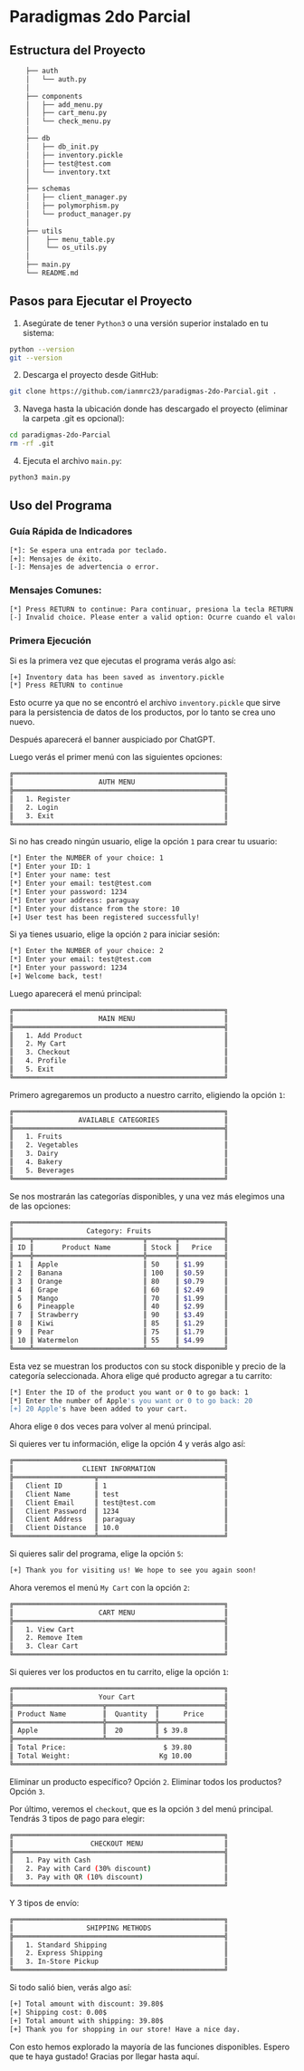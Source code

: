 # Paradigmas 2do Parcial

## Estructura del Proyecto

```sh
    ├── auth
    │   └── auth.py
    │
    ├── components
    │   ├── add_menu.py
    │   ├── cart_menu.py
    │   └── check_menu.py
    │
    ├── db
    │   ├── db_init.py
    │   ├── inventory.pickle
    │   ├── test@test.com
    │   └── inventory.txt
    │
    ├── schemas
    │   ├── client_manager.py
    │   ├── polymorphism.py
    │   └── product_manager.py
    │
    ├── utils
    │    ├── menu_table.py
    │    └── os_utils.py
    │
    ├── main.py
    └── README.md
```

## Pasos para Ejecutar el Proyecto

1. Asegúrate de tener `Python3` o una versión superior instalado en tu sistema:

```sh
python --version
git --version
```

2. Descarga el proyecto desde GitHub:

```sh
git clone https://github.com/ianmrc23/paradigmas-2do-Parcial.git .
```

3. Navega hasta la ubicación donde has descargado el proyecto (eliminar la carpeta .git es opcional):

```sh
cd paradigmas-2do-Parcial
rm -rf .git
```

4. Ejecuta el archivo `main.py`:

```sh
python3 main.py
```

## Uso del Programa

### Guía Rápida de Indicadores

```sh
[*]: Se espera una entrada por teclado.
[+]: Mensajes de éxito.
[-]: Mensajes de advertencia o error.
```

### Mensajes Comunes:

```sh
[*] Press RETURN to continue: Para continuar, presiona la tecla RETURN.
[-] Invalid choice. Please enter a valid option: Ocurre cuando el valor introducido no es aceptado.
```

### Primera Ejecución

Si es la primera vez que ejecutas el programa verás algo así:

```sh
[+] Inventory data has been saved as inventory.pickle
[*] Press RETURN to continue
```

Esto ocurre ya que no se encontró el archivo `inventory.pickle` que sirve para la persistencia de datos de los productos, por lo tanto se crea uno nuevo.

Después aparecerá el banner auspiciado por ChatGPT.

Luego verás el primer menú con las siguientes opciones:

```sh
╔════════════════════════════════════════════════════╗
║                     AUTH MENU                      ║
╠════════════════════════════════════════════════════╣
║   1. Register                                      ║
║   2. Login                                         ║
║   3. Exit                                          ║
╚════════════════════════════════════════════════════╝
```

Si no has creado ningún usuario, elige la opción `1` para crear tu usuario:

```sh
[*] Enter the NUMBER of your choice: 1
[*] Enter your ID: 1
[*] Enter your name: test
[*] Enter your email: test@test.com
[*] Enter your password: 1234
[*] Enter your address: paraguay
[*] Enter your distance from the store: 10
[+] User test has been registered successfully!
```

Si ya tienes usuario, elige la opción `2` para iniciar sesión:

```sh
[*] Enter the NUMBER of your choice: 2
[*] Enter your email: test@test.com
[*] Enter your password: 1234
[+] Welcome back, test!
```

Luego aparecerá el menú principal:

```sh
╔════════════════════════════════════════════════════╗
║                     MAIN MENU                      ║
╠════════════════════════════════════════════════════╣
║   1. Add Product                                   ║
║   2. My Cart                                       ║
║   3. Checkout                                      ║
║   4. Profile                                       ║
║   5. Exit                                          ║
╚════════════════════════════════════════════════════╝
```

Primero agregaremos un producto a nuestro carrito, eligiendo la opción `1`:

```sh
╔════════════════════════════════════════════════════╗
║                AVAILABLE CATEGORIES                ║
╠════════════════════════════════════════════════════╣
║   1. Fruits                                        ║
║   2. Vegetables                                    ║
║   3. Dairy                                         ║
║   4. Bakery                                        ║
║   5. Beverages                                     ║
╚════════════════════════════════════════════════════╝
```

Se nos mostrarán las categorías disponibles, y una vez más elegimos una de las opciones:

```sh
╔════════════════════════════════════════════════════╗
║                  Category: Fruits                  ║
╠════╦═══════════════════════════╦═══════╦═══════════╣
║ ID ║       Product Name        ║ Stock ║   Price   ║
╠════╬═══════════════════════════╬═══════╬═══════════╣
║ 1  ║ Apple                     ║ 50    ║ $1.99     ║
║ 2  ║ Banana                    ║ 100   ║ $0.59     ║
║ 3  ║ Orange                    ║ 80    ║ $0.79     ║
║ 4  ║ Grape                     ║ 60    ║ $2.49     ║
║ 5  ║ Mango                     ║ 70    ║ $1.99     ║
║ 6  ║ Pineapple                 ║ 40    ║ $2.99     ║
║ 7  ║ Strawberry                ║ 90    ║ $3.49     ║
║ 8  ║ Kiwi                      ║ 85    ║ $1.29     ║
║ 9  ║ Pear                      ║ 75    ║ $1.79     ║
║ 10 ║ Watermelon                ║ 55    ║ $4.99     ║
╚════╩═══════════════════════════╩═══════╩═══════════╝
```

Esta vez se muestran los productos con su stock disponible y precio de la categoría seleccionada. Ahora elige qué producto agregar a tu carrito:

```sh
[*] Enter the ID of the product you want or 0 to go back: 1
[*] Enter the number of Apple's you want or 0 to go back: 20
[+] 20 Apple's have been added to your cart.
```

Ahora elige `0` dos veces para volver al menú principal.

Si quieres ver tu información, elige la opción 4 y verás algo así:

```sh
╔════════════════════════════════════════════════════╗
║                 CLIENT INFORMATION                 ║
╠════════════════════╦═══════════════════════════════╣
║   Client ID        ║ 1                             ║
║   Client Name      ║ test                          ║
║   Client Email     ║ test@test.com                 ║
║   Client Password  ║ 1234                          ║
║   Client Address   ║ paraguay                      ║
║   Client Distance  ║ 10.0                          ║
╚════════════════════╩═══════════════════════════════╝
```

Si quieres salir del programa, elige la opción `5`:

```sh
[+] Thank you for visiting us! We hope to see you again soon!
```

Ahora veremos el menú `My Cart` con la opción `2`:

```sh
╔════════════════════════════════════════════════════╗
║                     CART MENU                      ║
╠════════════════════════════════════════════════════╣
║   1. View Cart                                     ║
║   2. Remove Item                                   ║
║   3. Clear Cart                                    ║
╚════════════════════════════════════════════════════╝
```

Si quieres ver los productos en tu carrito, elige la opción `1`:

```sh
╔════════════════════════════════════════════════════╗
║                     Your Cart                      ║
╠══════════════════════╦════════════╦════════════════╣
║ Product Name         ║  Quantity  ║      Price     ║
╠══════════════════════╬════════════╬════════════════╣
║ Apple                ║  20        ║ $ 39.8         ║
╠══════════════════════╩════════════╩════════════════╣
║ Total Price:                        $ 39.80        ║
║ Total Weight:                      Kg 10.00        ║
╚════════════════════════════════════════════════════╝
```

Eliminar un producto específico? Opción `2`. Eliminar todos los productos? Opción `3`.

Por último, veremos el `checkout`, que es la opción `3` del menú principal. Tendrás 3 tipos de pago para elegir:

```sh
╔════════════════════════════════════════════════════╗
║                   CHECKOUT MENU                    ║
╠════════════════════════════════════════════════════╣
║   1. Pay with Cash                                 ║
║   2. Pay with Card (30% discount)                  ║
║   3. Pay with QR (10% discount)                    ║
╚════════════════════════════════════════════════════╝
```

Y 3 tipos de envío:

```sh
╔════════════════════════════════════════════════════╗
║                  SHIPPING METHODS                  ║
╠════════════════════════════════════════════════════╣
║   1. Standard Shipping                             ║
║   2. Express Shipping                              ║
║   3. In-Store Pickup                               ║
╚════════════════════════════════════════════════════╝
```

Si todo salió bien, verás algo así:

```sh
[+] Total amount with discount: 39.80$
[+] Shipping cost: 0.00$
[+] Total amount with shipping: 39.80$
[+] Thank you for shopping in our store! Have a nice day.
```

Con esto hemos explorado la mayoría de las funciones disponibles. Espero que te haya gustado! Gracias por llegar hasta aquí.
